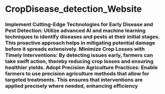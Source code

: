 # CropDisease_detection_Website
### Implement Cutting-Edge Technologies for Early Disease and Pest Detection: Utilize advanced AI and machine learning techniques to identify diseases and pests at their initial stages. This proactive approach helps in mitigating potential damage before it spreads extensively. Minimize Crop Losses with Timely Interventions: By detecting issues early, farmers can take swift action, thereby reducing crop losses and ensuring healthier yields. Adopt Precision Agriculture Practices: Enable farmers to use precision agriculture methods that allow for targeted treatments. This ensures that interventions are applied precisely where needed, enhancing efficiency
